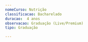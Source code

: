 ```yaml
---
nomeCurso: Nutrição 
classificacao: Bacharelado 
duracao:  4 anos 
observacao: Graduação (Live/Premium)
tipo: Graduação 

---
```



